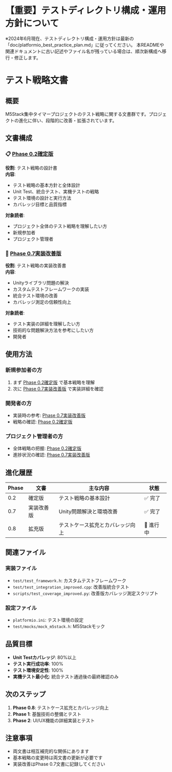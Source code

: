 # 【重要】テストディレクトリ構成・運用方針について

※2024年6月現在、テストディレクトリ構成・運用方針は最新の「doc/platformio_best_practice_plan.md」に従ってください。
本READMEや関連ドキュメントに古い記述やファイル名が残っている場合は、順次新構成へ移行・修正します。

# テスト戦略文書

## 概要

M5Stack集中タイマープロジェクトのテスト戦略に関する文書群です。プロジェクトの進化に伴い、段階的に改善・拡張されています。

## 文書構成

### 📋 [Phase 0.2確定版](phase0_2_basic_strategy.md)
**役割**: テスト戦略の設計書  
**内容**: 
- テスト戦略の基本方針と全体設計
- Unit Test、統合テスト、実機テストの戦略
- テスト環境の設計と実行方法
- カバレッジ目標と品質指標

**対象読者**: 
- プロジェクト全体のテスト戦略を理解したい方
- 新規参加者
- プロジェクト管理者

### 🔧 [Phase 0.7実装改善版](phase0_7_implementation_improvements.md)
**役割**: テスト戦略の実装改善書  
**内容**:
- Unityライブラリ問題の解決
- カスタムテストフレームワークの実装
- 統合テスト環境の改善
- カバレッジ測定の信頼性向上

**対象読者**:
- テスト実装の詳細を理解したい方
- 技術的な問題解決方法を参考にしたい方
- 開発者

## 使用方法

### 新規参加者の方
1. まず [Phase 0.2確定版](phase0_2_basic_strategy.md) で基本戦略を理解
2. 次に [Phase 0.7実装改善版](phase0_7_implementation_improvements.md) で実装詳細を確認

### 開発者の方
- 実装時の参考: [Phase 0.7実装改善版](phase0_7_implementation_improvements.md)
- 戦略の確認: [Phase 0.2確定版](phase0_2_basic_strategy.md)

### プロジェクト管理者の方
- 全体戦略の把握: [Phase 0.2確定版](phase0_2_basic_strategy.md)
- 進捗状況の確認: [Phase 0.7実装改善版](phase0_7_implementation_improvements.md)

## 進化履歴

| Phase | 文書 | 主な内容 | 状態 |
|-------|------|----------|------|
| 0.2 | 確定版 | テスト戦略の基本設計 | ✅ 完了 |
| 0.7 | 実装改善版 | Unity問題解決と環境改善 | ✅ 完了 |
| 0.8 | 拡充版 | テストケース拡充とカバレッジ向上 | 🔄 進行中 |

## 関連ファイル

### 実装ファイル
- `test/test_framework.h`: カスタムテストフレームワーク
- `test/test_integration_improved.cpp`: 改善版統合テスト
- `scripts/test_coverage_improved.py`: 改善版カバレッジ測定スクリプト

### 設定ファイル
- `platformio.ini`: テスト環境の設定
- `test/mocks/mock_m5stack.h`: M5Stackモック

## 品質目標

- **Unit Testカバレッジ**: 80%以上
- **テスト実行成功率**: 100%
- **テスト環境安定性**: 100%
- **実機テスト最小化**: 統合テスト通過後の最終確認のみ

## 次のステップ

1. **Phase 0.8**: テストケース拡充とカバレッジ向上
2. **Phase 1**: 基盤技術の整備とテスト
3. **Phase 2**: UI/UX機能の詳細実装とテスト

## 注意事項

- 両文書は相互補完的な関係にあります
- 基本戦略の変更時は両文書の更新が必要です
- 実装改善はPhase 0.7文書に記録してください 